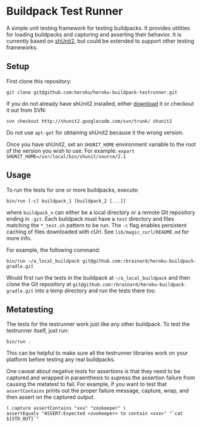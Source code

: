 Buildpack Test Runner
=====================
A simple unit testing framework for testing buildpacks.
It provides utilities for loading buildpacks and capturing and asserting their behavior.
It is currently based on [shUnit2](http://code.google.com/p/shunit2/), but could be extended to support other testing frameworks.


Setup
-----
First clone this repository:

`git clone git@github.com:heroku/heroku-buildpack-testrunner.git`

If you do not already have shUnit2 installed, either [download](http://code.google.com/p/shunit2/downloads/list)
it or checkout it out from SVN:

`svn checkout http://shunit2.googlecode.com/svn/trunk/ shunit2`

Do not use `apt-get` for obtaining shUnit2 because it the wrong version.

Once you have shUnit2, set an `SHUNIT_HOME` environment variable to the root of the version you wish to use. For example:
`export SHUNIT_HOME=/usr/local/bin/shunit/source/2.1`

Usage
-----
To run the tests for one or more buildpacks, execute:

`bin/run [-c] buildpack_1 [buildpack_2 [...]]`

where `buildpack_n` can either be a local directory or a remote Git repository ending in `.git`.
Each buildpack must have a `test` directory and files matching the `*_test.sh` pattern to be run.
The `-c` flag enables persistent caching of files downloaded with cUrl. See `lib/magic_curl/README.md` for more info.

For example, the following command:

`bin/run ~/a_local_buildpack git@github.com:rbrainard/heroku-buildpack-gradle.git`

Would first run the tests in the buildpack at `~/a_local_buildpack` and then clone the
Git repository at `git@github.com:rbrainard/heroku-buildpack-gradle.git` into a temp
directory and run the tests there too.

Metatesting
-----------
The tests for the testrunner work just like any other buildpack. To test the testrunner itself, just run:

`bin/run .`

This can be helpful to make sure all the testrunner libraries work on your platform before testing any real buildpacks.

One caveat about negative tests for assertions is that they need to be captured and wrapped in paraenthesis to supress 
the assertion failure from causing the metatest to fail. For example, if you want to test that `assertContains` prints out
the proper failure message, capture, wrap, and then assert on the captured output.

    ( capture assertContains "xxx" "zookeeper" )
    assertEquals "ASSERT:Expected <zookeeper> to contain <xxx>" "`cat ${STD_OUT}`"
